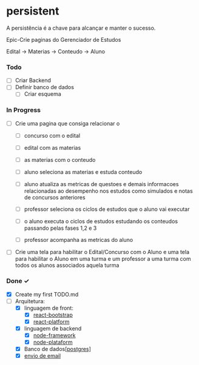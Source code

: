 # persistent
A persistência é a chave para alcançar e manter o sucesso.

Epic-Crie paginas do Gerenciador de Estudos


Edital -> Materias -> Conteudo -> Aluno


### Todo 
- [ ] Criar Backend 
- [ ] Definir banco de dados
  - [ ] Criar esquema

### In Progress

- [ ] Crie uma pagina que consiga relacionar o 
  - [ ] concurso com o edital 
  - [ ] edital com as materias 
  - [ ] as materias com o conteudo 
  - [ ] aluno seleciona as materias e estuda conteudo
  - [ ] aluno atualiza as metricas de questoes e demais informacoes relacionadas ao desempenho nos estudos como simulados e notas de concursos anteriores
  - [ ] professor seleciona os ciclos de estudos que o aluno vai executar
  - [ ] o aluno executa o ciclos de estudos estudando os conteudos passando pelas fases 1,2 e 3
  - [ ] professor acompanha as metricas do aluno


- [ ] Crie uma tela para habilitar o Edital/Concurso com o Aluno e uma tela para habilitar o Aluno em uma turma e um professor a uma turma com todos os alunos associados aquela turma  

### Done ✓

- [x] Create my first TODO.md
- [ ] Arquitetura:
  - [x] linguagem de front: 
    - [x] [react-bootstrap](https://nextui.org/)
    - [x] [react-platform](https://vercel.com/)
  - [x] linguagem de backend
    - [x] [node-framework](https://strapi.io/)
    - [x] [node-plataform](https://render.com/)
  - [x] Banco de dados[[postgres]](https://www.postgresql.org/)
  - [x] [envio de email](https://sendpulse.com/br) 
